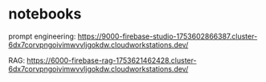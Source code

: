 # notebooks

prompt engineering: https://9000-firebase-studio-1753602866387.cluster-6dx7corvpngoivimwvvljgokdw.cloudworkstations.dev/

RAG: https://6000-firebase-rag-1753621462428.cluster-6dx7corvpngoivimwvvljgokdw.cloudworkstations.dev/
